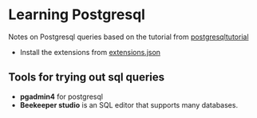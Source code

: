 # Learning Postgresql

Notes on Postgresql queries based on the tutorial from [postgresqltutorial](http://www.postgresqltutorial.com/)

* Install the extensions from [extensions.json](.vscode/extensions.json)

## Tools for trying out sql queries

* **pgadmin4** for postgresql
* **Beekeeper studio** is an SQL editor that supports many databases.
